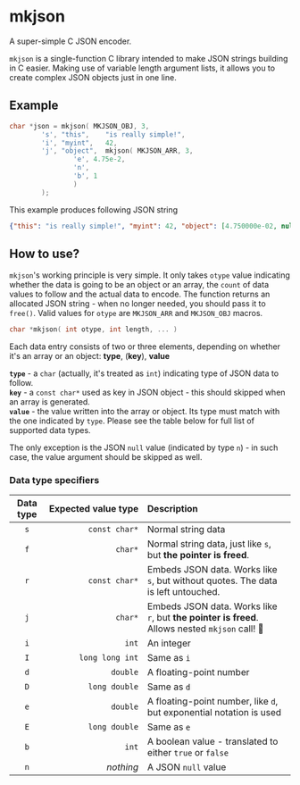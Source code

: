 # mkjson
A super-simple C JSON encoder.

`mkjson` is a single-function C library intended to make JSON strings building in C easier. Making use of variable length argument lists, it allows you to create complex JSON objects just in one line.

## Example
```cpp
char *json = mkjson( MKJSON_OBJ, 3,
		's', "this",    "is really simple!",
		'i', "myint",   42,
		'j', "object",  mkjson( MKJSON_ARR, 3, 
				'e', 4.75e-2,
				'n',
				'b', 1
				)
		);
```

This example produces following JSON string
```json
{"this": "is really simple!", "myint": 42, "object": [4.750000e-02, null, true]}

```

## How to use?
`mkjson`'s working principle is very simple. It only takes `otype` value indicating whether the data is going to be an object or an array, the `count` of data values to follow and the actual data to encode. The function returns an allocated JSON string - when no longer needed, you should pass it to `free()`. Valid values for `otype` are `MKJSON_ARR` and `MKJSON_OBJ` macros.

```cpp
char *mkjson( int otype, int length, ... )
```

Each data entry consists of two or three elements, depending on whether it's an array or an object:
**type**, (**key**), **value**

**`type`**  - a `char` (actually, it's treated as `int`) indicating type of JSON data to follow.<br>
**`key`** - a `const char*` used as key in JSON object - this should skipped when an array is generated.<br>
**`value`** - the value written into the array or object. Its type must match with the one indicated by `type`. Please see the table below for full list of supported data types.

The only exception is the JSON `null` value (indicated by type `n`) - in such case, the value argument should be skipped as well. 

### Data type specifiers
|Data type|Expected&nbsp;value&nbsp;type|Description|
|:---:|---:|:---|
|`s`|`const char*`|Normal string data|
|`f`|`char*`|Normal string data, just like `s`, but **the pointer is freed**.|
|`r`|`const char*`|Embeds JSON data. Works like `s`, but without quotes. The data is left untouched.|
|`j`|`char*`|Embeds JSON data. Works like `r`, but **the pointer is freed**. Allows nested `mkjson` call! :tada:|
|`i`|`int`|An integer|
|`I`|`long long int`|Same as `i`|
|`d`|`double`|A floating-point number|
|`D`|`long double`|Same as `d`|
|`e`|`double`|A floating-point number, like `d`, but exponential notation is used|
|`E`|`long double`|Same as `e`|
|`b`|`int`|A boolean value - translated to either `true` or `false`|
|`n`|*nothing*|A JSON `null` value|
